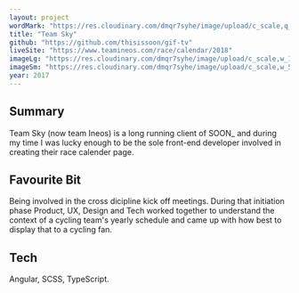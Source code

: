 ```yaml
---
layout: project
wordMark: "https://res.cloudinary.com/dmqr7syhe/image/upload/c_scale,q_100,w_200/v1575566593/jackhkmatthews.com/icons/team-sky-icon_lkrdwm.png"
title: "Team Sky"
github: "https://github.com/thisissoon/gif-tv"
liveSite: "https://www.teamineos.com/race/calendar/2018"
imageLg: "https://res.cloudinary.com/dmqr7syhe/image/upload/c_scale,w_1000/v1575568220/jackhkmatthews.com/images/team-sky_umfqo9.png"
imageSm: "https://res.cloudinary.com/dmqr7syhe/image/upload/c_scale,w_500/v1575568220/jackhkmatthews.com/images/team-sky_umfqo9.png"
year: 2017
---
```


## Summary

Team Sky (now team Ineos) is a long running client of SOON\_ and during my time I was lucky enough to be the sole front-end developer involved in creating their race calender page.

## Favourite Bit

Being involved in the cross dicipline kick off meetings. During that initiation phase Product, UX, Design and Tech worked together to understand the context of a cycling team's yearly schedule and came up with how best to display that to a cycling fan.

## Tech

Angular, SCSS, TypeScript.
